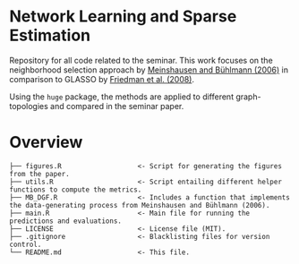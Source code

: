 # Network Learning and Sparse Estimation 

Repository for all code related to the seminar. This work focuses on the neighborhood selection
approach by [Meinshausen and Bühlmann (2006)](https://arxiv.org/abs/math/0608017) in comparison to GLASSO by [Friedman et al. (2008)](https://arxiv.org/abs/0708.3517).

Using the `huge` package, the methods are applied to different graph-topologies and compared in the seminar paper.


# Overview
```
├── figures.R                   <- Script for generating the figures from the paper.
├── utils.R                     <- Script entailing different helper functions to compute the metrics.
├── MB_DGF.R                    <- Includes a function that implements the data-generating process from Meinshausen and Bühlmann (2006).
├── main.R                      <- Main file for running the predictions and evaluations.
├── LICENSE                     <- License file (MIT).
├── .gitignore                  <- Blacklisting files for version control.
└── README.md                   <- This file.
```